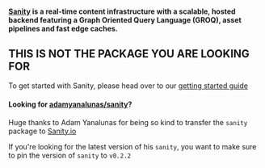 #### [Sanity](https://www.sanity.io) is a real-time content infrastructure with a scalable, hosted backend featuring a Graph Oriented Query Language (GROQ), asset pipelines and fast edge caches.

## THIS IS NOT THE PACKAGE YOU ARE LOOKING FOR ##

To get started with Sanity, please head over to our [getting started guide](https://sanity.io/docs/introduction/getting-started)



#### Looking for [adamyanalunas/sanity](https://github.com/adamyanalunas/sanity)?

Huge thanks to Adam Yanalunas for being so kind to transfer the `sanity` package to [Sanity.io](https://sanity.io)

If you're looking for the latest version of his `sanity`, you want to make sure to pin the version of `sanity` to `v0.2.2`
